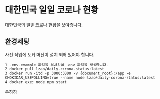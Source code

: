 # 대한민국 일일 코로나 현황

대한민국의 일별 코로나 현황을 보여줍니다.

## 환경세팅
사전 작업에 도커 머신이 설치 되어 있어야 합니다.
```
1 .env.example 파일을 복사하여 .env 파일을 생성합니다.  
2 docker pull lzao/daily-corona-status:latest
3 docker run -itd -p 3000:3000 -v {document_root}:/app -e CHOKIDAR_USEPOLLING=true --name node lzao/daily-corona-status:latest
4 docker exec node npm start
```

우하하
